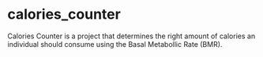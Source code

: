 # calories_counter
Calories Counter is a project that determines the right amount of calories an individual should consume using the Basal Metabollic Rate (BMR).

